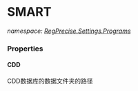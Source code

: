 ﻿# SMART
_namespace: [RegPrecise.Settings.Programs](./index.md)_






### Properties

#### CDD
CDD数据库的数据文件夹的路径
